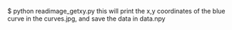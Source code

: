 $ python readimage_getxy.py
this will print the x,y coordinates of the blue curve in the curves.jpg, and save the data in data.npy


